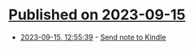 # [Published on 2023-09-15](index.md)

* [2023-09-15, 12:55:39](https://lobste.rs/s/k3tvzb/send_note_kindle) - [Send note to Kindle](https://xenodium.com/emacs-send-to-kindle/)
